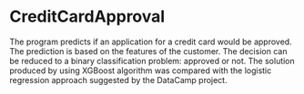 # CreditCardApproval
The program predicts if an application for a credit card would be approved. The prediction is based on the features of the customer. The decision can be reduced to a binary classification problem: approved or not. The solution produced by using XGBoost algorithm was compared with the logistic regression approach suggested by the DataCamp project.
